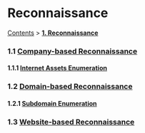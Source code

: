 # Reconnaissance

[Contents](./) > [**1. Reconnaissance**](reconnaissance.md)

### 1.1 [Company-based Reconnaissance](../../reconnaissance/company-based/)

#### 1.1.1 [Internet Assets Enumeration](../../reconnaissance/company-based/internet-assets-enumeration.md)

### 1.2 [Domain-based Reconnaissance](../../reconnaissance/domain-based/)

#### 1.2.1 [Subdomain Enumeration](../../reconnaissance/domain-based/subdomain-enumeration.md)

### 1.3 [Website-based Reconnaissance](../../reconnaissance/website-based.md)
